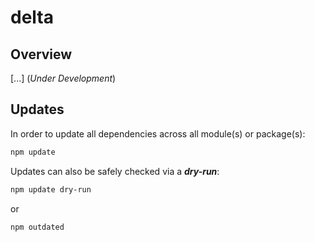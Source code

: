 # delta #

## Overview ## 

[...] (*Under Development*)

## Updates ##

In order to update all dependencies across all module(s) or package(s):

```bash
npm update
```

Updates can also be safely checked via a ***dry-run***:

```bash
npm update dry-run
```

or

```bash
npm outdated
```


